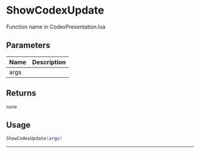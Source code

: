 # ShowCodexUpdate

Function name in CodexPresentation.lua

## Parameters

| Name | Description |
| ---- | ----------- |
| args |             |

## Returns

`none`

## Usage

```lua
ShowCodexUpdate(args)
```

---
